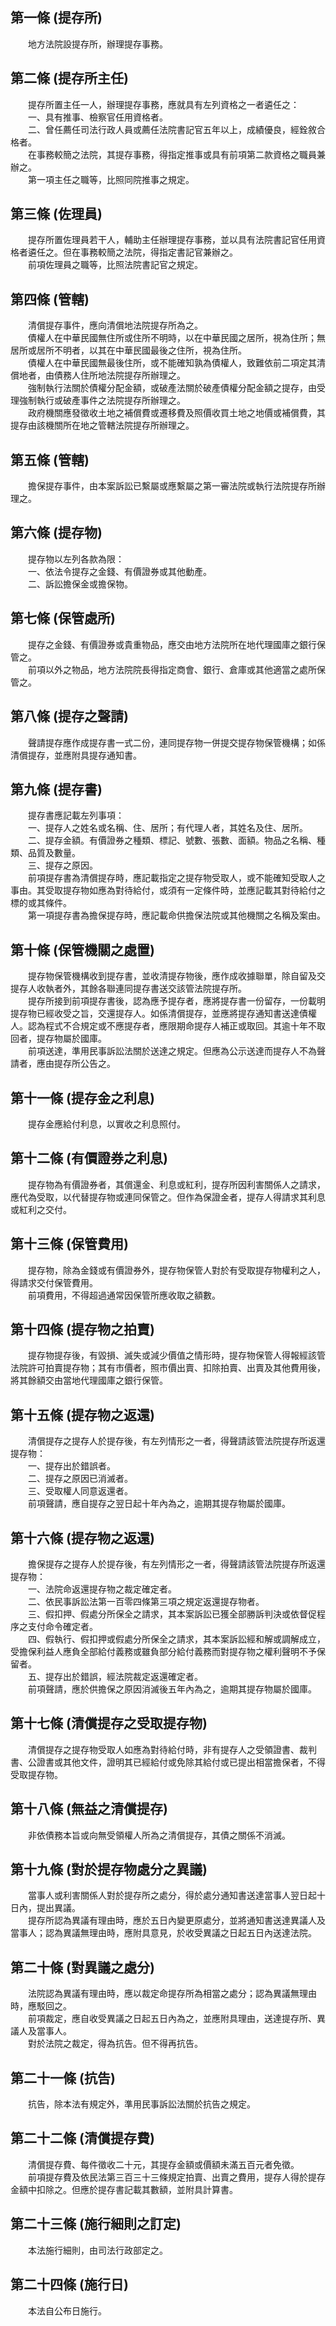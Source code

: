 第一條 (提存所)
---------------
　　地方法院設提存所，辦理提存事務。  


第二條 (提存所主任)
-------------------
　　提存所置主任一人，辦理提存事務，應就具有左列資格之一者遴任之：  
　　一、具有推事、檢察官任用資格者。  
　　二、曾任薦任司法行政人員或薦任法院書記官五年以上，成績優良，經銓敘合格者。  
　　在事務較簡之法院，其提存事務，得指定推事或具有前項第二款資格之職員兼辦之。  
　　第一項主任之職等，比照同院推事之規定。  


第三條 (佐理員)
---------------
　　提存所置佐理員若干人，輔助主任辦理提存事務，並以具有法院書記官任用資格者遴任之。但在事務較簡之法院，得指定書記官兼辦之。  
　　前項佐理員之職等，比照法院書記官之規定。  


第四條 (管轄)
-------------
　　清償提存事件，應向清償地法院提存所為之。  
　　債權人在中華民國無住所或住所不明時，以在中華民國之居所，視為住所；無居所或居所不明者，以其在中華民國最後之住所，視為住所。  
　　債權人在中華民國無最後住所，或不能確知孰為債權人，致難依前二項定其清償地者，由債務人住所地法院提存所辦理之。  
　　強制執行法關於債權分配金額，或破產法關於破產債權分配金額之提存，由受理強制執行或破產事件之法院提存所辦理之。  
　　政府機關應發徵收土地之補償費或遷移費及照價收買土地之地價或補償費，其提存由該機關所在地之管轄法院提存所辦理之。  


第五條 (管轄)
-------------
　　擔保提存事件，由本案訴訟已繫屬或應繫屬之第一審法院或執行法院提存所辦理之。  


第六條 (提存物)
---------------
　　提存物以左列各款為限：  
　　一、依法令提存之金錢、有價證券或其他動產。  
　　二、訴訟擔保金或擔保物。  


第七條 (保管處所)
-----------------
　　提存之金錢、有價證券或貴重物品，應交由地方法院所在地代理國庫之銀行保管之。  
　　前項以外之物品，地方法院院長得指定商會、銀行、倉庫或其他適當之處所保管之。  


第八條 (提存之聲請)
-------------------
　　聲請提存應作成提存書一式二份，連同提存物一併提交提存物保管機構；如係清償提存，並應附具提存通知書。  


第九條 (提存書)
---------------
　　提存書應記載左列事項：  
　　一、提存人之姓名或名稱、住、居所；有代理人者，其姓名及住、居所。  
　　二、提存金額。有價證券之種類、標記、號數、張數、面額。物品之名稱、種類、品質及數量。  
　　三、提存之原因。  
　　前項提存書為清償提存時，應記載指定之提存物受取人，或不能確知受取人之事由。其受取提存物如應為對待給付，或須有一定條件時，並應記載其對待給付之標的或其條件。  
　　第一項提存書為擔保提存時，應記載命供擔保法院或其他機關之名稱及案由。  


第十條 (保管機關之處置)
-----------------------
　　提存物保管機構收到提存書，並收清提存物後，應作成收據聯單，除自留及交提存人收執者外，其餘各聯連同提存書送交該管法院提存所。  
　　提存所接到前項提存書後，認為應予提存者，應將提存書一份留存，一份載明提存物已經收受之旨，交還提存人。如係清償提存，並應將提存通知書送達債權人。認為程式不合規定或不應提存者，應限期命提存人補正或取回。其逾十年不取回者，提存物屬於國庫。  
　　前項送達，準用民事訴訟法關於送達之規定。但應為公示送達而提存人不為聲請者，應由提存所公告之。  


第十一條 (提存金之利息)
-----------------------
　　提存金應給付利息，以實收之利息照付。  


第十二條 (有價證券之利息)
-------------------------
　　提存物為有價證券者，其償還金、利息或紅利，提存所因利害關係人之請求，應代為受取，以代替提存物或連同保管之。但作為保證金者，提存人得請求其利息或紅利之交付。  


第十三條 (保管費用)
-------------------
　　提存物，除為金錢或有價證券外，提存物保管人對於有受取提存物權利之人，得請求交付保管費用。  
　　前項費用，不得超過通常因保管所應收取之額數。  


第十四條 (提存物之拍賣)
-----------------------
　　提存物提存後，有毀損、滅失或減少價值之情形時，提存物保管人得報經該管法院許可拍賣提存物；其有市價者，照市價出賣、扣除拍賣、出賣及其他費用後，將其餘額交由當地代理國庫之銀行保管。  


第十五條 (提存物之返還)
-----------------------
　　清償提存之提存人於提存後，有左列情形之一者，得聲請該管法院提存所返還提存物：  
　　一、提存出於錯誤者。  
　　二、提存之原因已消滅者。  
　　三、受取權人同意返還者。  
　　前項聲請，應自提存之翌日起十年內為之，逾期其提存物屬於國庫。  


第十六條 (提存物之返還)
-----------------------
　　擔保提存之提存人於提存後，有左列情形之一者，得聲請該管法院提存所返還提存物：  
　　一、法院命返還提存物之裁定確定者。  
　　二、依民事訴訟法第一百零四條第三項之規定返還提存物者。  
　　三、假扣押、假處分所保全之請求，其本案訴訟已獲全部勝訴判決或依督促程序之支付命令確定者。  
　　四、假執行、假扣押或假處分所保全之請求，其本案訴訟經和解或調解成立，受擔保利益人應負全部給付義務或雖負部分給付義務而對提存物之權利聲明不予保留者。  
　　五、提存出於錯誤，經法院裁定返還確定者。  
　　前項聲請，應於供擔保之原因消滅後五年內為之，逾期其提存物屬於國庫。  


第十七條 (清償提存之受取提存物)
-------------------------------
　　清償提存之提存物受取人如應為對待給付時，非有提存人之受領證書、裁判書、公證書或其他文件，證明其已經給付或免除其給付或已提出相當擔保者，不得受取提存物。  


第十八條 (無益之清償提存)
-------------------------
　　非依債務本旨或向無受領權人所為之清償提存，其債之關係不消滅。  


第十九條 (對於提存物處分之異議)
-------------------------------
　　當事人或利害關係人對於提存所之處分，得於處分通知書送達當事人翌日起十日內，提出異議。  
　　提存所認為異議有理由時，應於五日內變更原處分，並將通知書送達異議人及當事人；認為異議無理由時，應附具意見，於收受異議之日起五日內送達法院。  


第二十條 (對異議之處分)
-----------------------
　　法院認為異議有理由時，應以裁定命提存所為相當之處分；認為異議無理由時，應駁回之。  
　　前項裁定，應自收受異議之日起五日內為之，並應附具理由，送達提存所、異議人及當事人。  
　　對於法院之裁定，得為抗告。但不得再抗告。  


第二十一條 (抗告)
-----------------
　　抗告，除本法有規定外，準用民事訴訟法關於抗告之規定。  


第二十二條 (清償提存費)
-----------------------
　　清償提存費、每件徵收二十元，其提存金額或價額未滿五百元者免徵。  
　　前項提存費及依民法第三百三十三條規定拍賣、出賣之費用，提存人得於提存金額中扣除之。但應於提存書記載其數額，並附具計算書。  


第二十三條 (施行細則之訂定)
---------------------------
　　本法施行細則，由司法行政部定之。  


第二十四條 (施行日)
-------------------
　　本法自公布日施行。